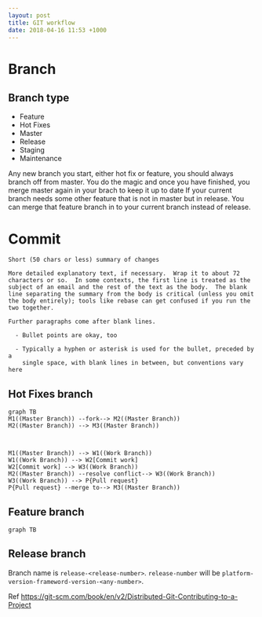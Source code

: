 ```yaml
---
layout: post
title: GIT workflow
date: 2018-04-16 11:53 +1000
---
```



# Branch
## Branch type
 - Feature
 - Hot Fixes
 - Master
 - Release
 - Staging
 - Maintenance

Any new branch you start, either hot fix or feature, you should always branch off from master.
You do the magic and once you have finished, you merge master again in your brach to keep it up to date
If your current branch needs some other feature that is not in master but in release. You can merge that feature branch in to your current branch instead of release.


# Commit
```
Short (50 chars or less) summary of changes

More detailed explanatory text, if necessary.  Wrap it to about 72
characters or so.  In some contexts, the first line is treated as the
subject of an email and the rest of the text as the body.  The blank
line separating the summary from the body is critical (unless you omit
the body entirely); tools like rebase can get confused if you run the
two together.

Further paragraphs come after blank lines.

  - Bullet points are okay, too

  - Typically a hyphen or asterisk is used for the bullet, preceded by a
    single space, with blank lines in between, but conventions vary here

```

## Hot Fixes branch
```mermaid
graph TB
M1((Master Branch)) --fork--> M2((Master Branch))
M2((Master Branch)) --> M3((Master Branch))



M1((Master Branch)) --> W1((Work Branch))
W1((Work Branch)) --> W2[Commit work]
W2[Commit work] --> W3((Work Branch))
M2((Master Branch)) --resolve conflict--> W3((Work Branch))
W3((Work Branch)) --> P{Pull request}
P{Pull request} --merge to--> M3((Master Branch))
```


## Feature branch
```mermaid
graph TB

```


## Release branch

Branch name is `release-<release-number>`. `release-number` will be `platform-version-frameword-version-<any-number>`. 
	






Ref 
https://git-scm.com/book/en/v2/Distributed-Git-Contributing-to-a-Project

